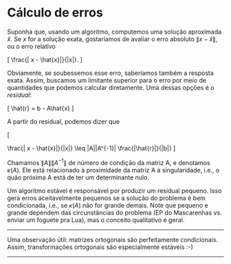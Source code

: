 # Cálculo de erros

Suponha que, usando um algoritmo, computemos uma solução aproximada $\hat{x}$. Se $x$ for
a solução exata, gostaríamos de avaliar o erro absoluto $\|x - \hat{x}\|$, ou o erro relativo

\[
\frac{\| x - \hat{x}\|}{\|x\|}.
\]

Obviamente, se soubessemos esse erro, saberíamos também a resposta exata. Assim, buscamos
um limitante superior para o erro por meio de quantidades que podemos calcular diretamente.
Uma dessas opções é o *residual*:

\[
\hat{r} = b - A\hat{x}
\]

A partir do residual, podemos dizer que

\[

\frac{\| x - \hat{x}\|}{\|x\|}
\leq
\|A\|\|A^{-1}\|  \frac{\|\hat{r}\|}{\|b\|}
\]


Chamamos $\|A\|\|A^{-1}\|$ de número de condição da matriz A, e denotamos $\kappa(A)$.
Ele está relacionado à proximidade da matriz A à singularidade, i.e., o quão próxima
A está de ter um determinante nulo.

Um algoritmo estável é responsável por produzir um residual pequeno. Isso gera erros
aceitavelmente pequenos se a solução do problema é bem condicionada, i.e., se $\kappa(A)$
não for grande demais. Note que pequeno e grande dependem das circunstâncias do problema
(EP do Mascarenhas vs. enviar um foguete pra Lua), mas o conceito qualitativo é geral.

----------------------------------------------------------------------------------------

Uma observação útil: matrizes ortogonais são perfeitamente condicionais. Assim, transformações
ortogonais são especialmente estáveis :-)

----------------------------------------------------------------------------------------
